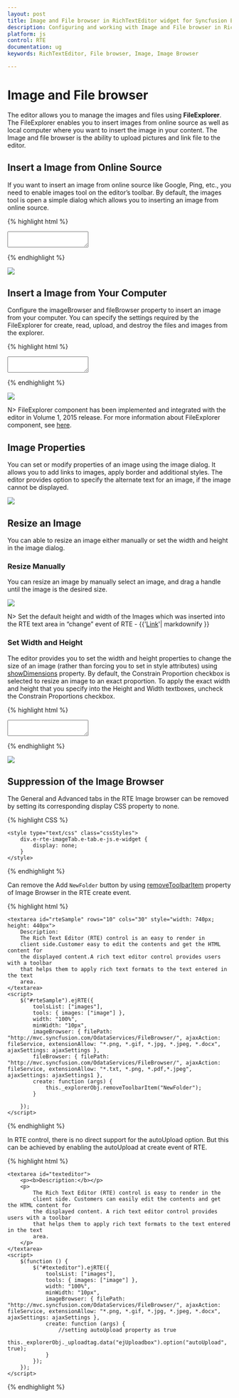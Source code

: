 ```yaml
---
layout: post
title: Image and File browser in RichTextEditor widget for Syncfusion Essential JS
description: Configuring and working with Image and File browser in RichTextEditor  
platform: js
control: RTE
documentation: ug
keywords: RichTextEditor, File browser, Image, Image Browser

---
```


# Image and File browser

The editor allows you to manage the images and files using **FileExplorer**. The FileExplorer enables you to insert images from online source as well as local computer where you want to insert the image in your content. The Image and file browser is the ability to upload pictures and link file to the editor. 

## Insert a Image from Online Source

If you want to insert an image from online source like Google, Ping, etc., you need to enable images tool on the editor’s toolbar. By default, the images tool is open a simple dialog which allows you to inserting an image from online source.

{% highlight html %}

<textarea id="texteditor"></textarea>
<script type="text/javascript">
    $(function () {
        $("#texteditor").ejRTE({
            toolsList: ["images"],
            tools: {
                images: ["image"]
            }
        });
    });
</script>
{% endhighlight %}

![](ImageandFilebrowser_images/ImageandFilebrowser_img1.png)


## Insert a Image from Your Computer

Configure the imageBrowser and fileBrowser property to insert an image from your computer. You can specify the settings required by the FileExplorer for create, read, upload, and destroy the files and images from the explorer. 

{% highlight html %}

<textarea id="texteditor"></textarea>
<script type="text/javascript">

    var fileService = "http://mvc.syncfusion.com/OdataServices/fileExplorer/fileoperation/doJSONAction";

    $(function () {

        $("#texteditor").ejRTE({
            toolsList: ["images"],
            tools: { images: ["image"] },
            imageBrowser: {
                filePath: "http://mvc.syncfusion.com/OdataServices/FileBrowser/",
                ajaxAction: fileService,
                extensionAllow: "*.png, *.gif, *.jpg, *.jpeg"
            },

            fileBrowser: {
                filePath: "http://mvc.syncfusion.com/OdataServices/FileBrowser/",
                ajaxAction: fileService,
                extensionAllow: "*.txt, *.pdf"
            }
        });

    });

</script>
{% endhighlight %}

![](ImageandFilebrowser_images/ImageandFilebrowser_img2.png)


N> FileExplorer component has been implemented and integrated with the editor in Volume 1, 2015 release. For more information about FileExplorer component, see [here](http://helpjs.syncfusion.com/js/fileexplorer/overview#).

## Image Properties

You can set or modify properties of an image using the image dialog. It allows you to add links to images, apply border and additional styles. The editor provides option to specify the alternate text for an image, if the image cannot be displayed.

![](ImageandFilebrowser_images/ImageandFilebrowser_img3.png)


## Resize an Image

You can able to resize an image either manually or set the width and height in the image dialog. 

### Resize Manually

You can resize an image by manually select an image, and drag a handle until the image is the desired size. 

![](ImageandFilebrowser_images/ImageandFilebrowser_img4.png)

N> Set the default height and width of the Images which was inserted into the RTE text area in “change” event of RTE - {{'[Link](http://jsplayground.syncfusion.com/Sync_rghpsadi)'| markdownify }}

### Set Width and Height

The editor provides you to set the width and height properties to change the size of an image (rather than forcing you to set in style attributes) using [showDimensions](http://help.syncfusion.com/api/js/ejrte#members:showdimensions) property. By default, the Constrain Proportion checkbox is selected to resize an image to an exact proportion. To apply the exact width and height that you specify into the Height and Width textboxes, uncheck the Constrain Proportions checkbox.

{% highlight html %}

<textarea id="texteditor"></textarea>
<script type="text/javascript">

    $(function () {

        $("#texteditor").ejRTE({
            toolsList: ["images"],
            tools: { images: ["image"] },
            showDimensions: true
        });

    });

</script>
{% endhighlight %}

![](ImageandFilebrowser_images/ImageandFilebrowser_img5.png)

## Suppression of the Image Browser

The General and Advanced tabs in the RTE Image browser can be removed by setting its corresponding display CSS property to none.

{% highlight CSS %}

    <style type="text/css" class="cssStyles">
        div.e-rte-imageTab.e-tab.e-js.e-widget {
            display: none;
        }
    </style>
    
 {% endhighlight %}
 
 Can remove the Add `NewFolder` button by using [removeToolbarItem](https://help.syncfusion.com/api/js/ejrte#methods:removetoolbaritem) property of Image Browser in the RTE create event. 

{% highlight html %}

    <textarea id="rteSample" rows="10" cols="30" style="width: 740px; height: 440px">
        Description:
        The Rich Text Editor (RTE) control is an easy to render in
        client side.Customer easy to edit the contents and get the HTML content for
        the displayed content.A rich text editor control provides users with a toolbar
        that helps them to apply rich text formats to the text entered in the text
        area.
    </textarea>
    <script>
        $("#rteSample").ejRTE({
            toolsList: ["images"],
            tools: { images: ["image"] },
            width: "100%",
            minWidth: "10px",
            imageBrowser: { filePath: "http://mvc.syncfusion.com/OdataServices/FileBrowser/", ajaxAction: fileService, extensionAllow: "*.png, *.gif, *.jpg, *.jpeg, *.docx", ajaxSettings: ajaxSettings },
            fileBrowser: { filePath: "http://mvc.syncfusion.com/OdataServices/FileBrowser/", ajaxAction: fileService, extensionAllow: "*.txt, *.png, *.pdf,*.jpeg", ajaxSettings: ajaxSettings1 },
            create: function (args) {
                this._explorerObj.removeToolbarItem("NewFolder");
            }

        });
    </script>
    
 {% endhighlight %}
 
 In RTE control, there is no direct support for the autoUpload option. But this can be achieved by enabling the autoUpload at create event of RTE.

{% highlight html %}

    <textarea id="texteditor">
        <p><b>Description:</b></p>
        <p>
            The Rich Text Editor (RTE) control is easy to render in the
            client side. Customers can easily edit the contents and get the HTML content for
            the displayed content. A rich text editor control provides users with a toolbar
            that helps them to apply rich text formats to the text entered in the text
            area.
        </p>
    </textarea>
    <script>
        $(function () {
            $("#texteditor").ejRTE({
                toolsList: ["images"],
                tools: { images: ["image"] },
                width: "100%",
                minWidth: "10px",
                imageBrowser: { filePath: "http://mvc.syncfusion.com/OdataServices/FileBrowser/", ajaxAction: fileService, extensionAllow: "*.png, *.gif, *.jpg, *.jpeg, *.docx", ajaxSettings: ajaxSettings },
                create: function (args) {
                    //setting autoUpload property as true                   
                    this._explorerObj._uploadtag.data("ejUploadbox").option("autoUpload", true);
                }
            });
        });
    </script>
    
 {% endhighlight %}
